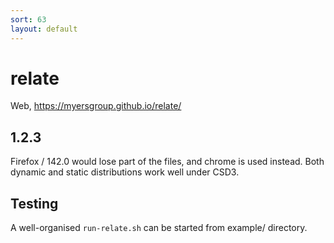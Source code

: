 ```yaml
---
sort: 63
layout: default
---
```


# relate

Web, <https://myersgroup.github.io/relate/>

## 1.2.3

Firefox / 142.0 would lose part of the files, and chrome is used instead. Both dynamic and static distributions work well under CSD3.

## Testing

A well-organised `run-relate.sh` can be started from example/ directory.
